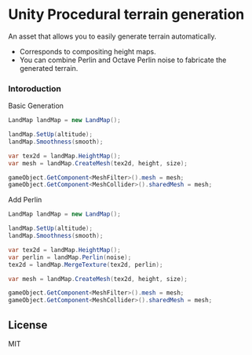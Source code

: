 # Unity Procedural terrain generation

An asset that allows you to easily generate terrain automatically.

  - Corresponds to compositing height maps.
  - You can combine Perlin and Octave Perlin noise to fabricate the generated terrain.

### Intoroduction

Basic Generation
```cs
LandMap landMap = new LandMap();

landMap.SetUp(altitude);
landMap.Smoothness(smooth);

var tex2d = landMap.HeightMap();
var mesh = landMap.CreateMesh(tex2d, height, size);

gameObject.GetComponent<MeshFilter>().mesh = mesh;
gameObject.GetComponent<MeshCollider>().sharedMesh = mesh;
```

Add Perlin
```cs
LandMap landMap = new LandMap();

landMap.SetUp(altitude);
landMap.Smoothness(smooth);

var tex2d = landMap.HeightMap();
var perlin = landMap.Perlin(noise);
tex2d = landMap.MergeTexture(tex2d, perlin);

var mesh = landMap.CreateMesh(tex2d, height, size);

gameObject.GetComponent<MeshFilter>().mesh = mesh;
gameObject.GetComponent<MeshCollider>().sharedMesh = mesh;
```

License
----

MIT
